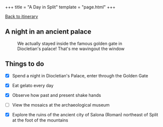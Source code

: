+++
title = "A Day in Split"
template = "page.html"
+++

[Back to itinerary](../)

## A night in an ancient palace

<figure>
  <img src="https://www.dropbox.com/scl/fi/xcy0a4sqavqx627v50te0/IMG_0822.jpg?rlkey=c921x40nww2wsag84mf4vy5qw&st=k1zm6ilc&raw=1" alt = "" />
  <figcaption>We actually stayed inside the famous golden gate in Diocletian's palace! That's me wavingout the window</figcaption>
</figure>

## Things to do

- [x] Spend a night in Diocletian's Palace, enter through the Golden Gate
- [x] Eat gelato every day
- [x] Observe how past and present shake hands
- [ ] View the mosaics at the archaeological museum 
- [x] Explore the ruins of the ancient city of Salona (Roman) northeast of Split at the foot of the mountains 

